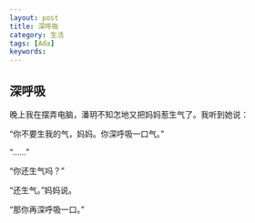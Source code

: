 ```yaml
---
layout: post
title: 深呼吸
category: 生活
tags: [Ada]
keywords:
---
```


## 深呼吸

晚上我在摆弄电脑，潘玥不知怎地又把妈妈惹生气了。我听到她说：

“你不要生我的气，妈妈。你深呼吸一口气。”

“……”

“你还生气吗？”

“还生气。”妈妈说。

“那你再深呼吸一口。”

